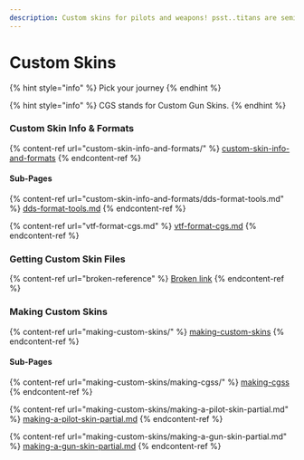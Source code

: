 ```yaml
---
description: Custom skins for pilots and weapons! psst..titans are semi possible.
---
```


# Custom Skins

{% hint style="info" %}
Pick your journey
{% endhint %}

{% hint style="info" %}
CGS stands for Custom Gun Skins.
{% endhint %}

### Custom Skin Info & Formats

{% content-ref url="custom-skin-info-and-formats/" %}
[custom-skin-info-and-formats](custom-skin-info-and-formats/)
{% endcontent-ref %}

#### Sub-Pages

{% content-ref url="custom-skin-info-and-formats/dds-format-tools.md" %}
[dds-format-tools.md](custom-skin-info-and-formats/dds-format-tools.md)
{% endcontent-ref %}

{% content-ref url="vtf-format-cgs.md" %}
[vtf-format-cgs.md](vtf-format-cgs.md)
{% endcontent-ref %}

### Getting Custom Skin Files

{% content-ref url="broken-reference" %}
[Broken link](broken-reference)
{% endcontent-ref %}

### Making Custom Skins

{% content-ref url="making-custom-skins/" %}
[making-custom-skins](making-custom-skins/)
{% endcontent-ref %}

#### Sub-Pages

{% content-ref url="making-custom-skins/making-cgss/" %}
[making-cgss](making-custom-skins/making-cgss/)
{% endcontent-ref %}

{% content-ref url="making-custom-skins/making-a-pilot-skin-partial.md" %}
[making-a-pilot-skin-partial.md](making-custom-skins/making-a-pilot-skin-partial.md)
{% endcontent-ref %}

{% content-ref url="making-custom-skins/making-a-gun-skin-partial.md" %}
[making-a-gun-skin-partial.md](making-custom-skins/making-a-gun-skin-partial.md)
{% endcontent-ref %}



